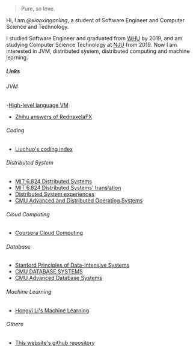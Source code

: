 

> Pure, so love.


Hi, I am *@xiaoxinganling*, a student of Software Engineer and Computer Science and Technology. 

I studied Software Engineer and graduated from [WHU](https://www.whu.edu.cn/) by 2019, and am studying Computer Science Technology at [NJU](https://www.whu.edu.cn/) from 2019. Now I am interested in JVM, distributed system, distributed computing and machine learning.


##### Links

###### JVM

-[High-level language VM](https://rednaxelafx.iteye.com/blog/362738)
- [Zhihu answers of RednaxelaFX](https://zhuanlan.zhihu.com/p/25042028)

###### Coding

- [Liuchuo's coding index](https://www.liuchuo.net/)

###### Distributed System

- [MIT 6.824 Distributed Systems](https://pdos.lcs.mit.edu/6.824/)
- [MIT 6.824 Distributed Systems' translation](https://github.com/feixiao/Distributed-Systems)
- [Distributed System experiences](https://github.com/zhenlohuang/awesome-distributed-systems)
- [CMU Advanced and Distributed Operating Systems](http://www.cs.cmu.edu/afs/cs.cmu.edu/academic/class/15712-s12/www/)

###### Cloud Computing

- [Coursera Cloud Computing](https://www.coursera.org/learn/cloud-computing)

###### Database
- [Stanford Principles of Data-Intensive Systems](http://web.stanford.edu/class/cs245/)
- [CMU DATABASE SYSTEMS](https://15445.courses.cs.cmu.edu/fall2017/)
- [CMU Advanced Database Systems](https://15721.courses.cs.cmu.edu/spring2017/)

###### Machine Learning
- [Hongyi Li's Machine Learning](http://speech.ee.ntu.edu.tw/~tlkagk/courses.html)

###### Others
- [This website's github repository](https://xiaoxinganling.github.io/)



